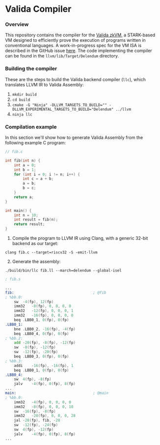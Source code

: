 # Valida Compiler

### Overview
This repository contains the compiler for the [Valida zkVM](https://github.com/delendum-xyz/Valida), a STARK-based VM designed to efficiently prove the execution of programs written in conventional languages. A work-in-progress spec for the VM ISA is described in the GitHub issue [here](https://github.com/delendum-xyz/valida-compiler/issues/2). The code implementing the compiler can be found in the `llvm/lib/Target/Delendum` directory.

### Building the compiler
These are the steps to build the Valida backend compiler (`llc`), which translates LLVM IR to Valida Assembly:

1. `mkdir build`
2. `cd build`
3. `cmake -G "Ninja" -DLLVM_TARGETS_TO_BUILD="" -DLLVM_EXPERIMENTAL_TARGETS_TO_BUILD="Delendum" ../llvm`
4. `ninja llc`

### Compilation example

In this section we'll show how to generate Valida Assembly from the following example C program:

```c
// fib.c

int fib(int n) {
    int a = 0;
    int b = 1;
    for (int i = 0; i != n; i++) {
        int c = a + b;
        a = b;
        b = c;
    }
    return a;
}

int main() {
    int n = 10;
    int result = fib(n);
    return result;
}
```

1. Compile the program to LLVM IR using Clang, with a generic 32-bit backend as our target:

`clang fib.c --target=riscv32 -S -emit-llvm`

2. Generate the assembly:

`./build/bin/llc fib.ll --march=delendum --global-isel`

```asm
; fib.s

...
fib:                                    ; @fib
; %bb.0:
	sw	-4(fp), 12(fp)
	imm32	-8(fp), 0, 0, 0, 0
	imm32	-12(fp), 0, 0, 0, 1
	imm32	-16(fp), 0, 0, 0, 0
	beq	.LBB0_1, 0(fp), 0(fp)
.LBB0_1:
	bne	.LBB0_2, -16(fp), -4(fp)
	beq	.LBB0_4, 0(fp), 0(fp)
; %bb.2:
	add	-20(fp), -8(fp), -12(fp)
	sw	-8(fp), -12(fp)
	sw	-12(fp), -20(fp)
	beq	.LBB0_3, 0(fp), 0(fp)
; %bb.3:
	addi	-16(fp), -16(fp), 1
	beq	.LBB0_1, 0(fp), 0(fp)
.LBB0_4:
	sw	4(fp), -8(fp)
	jalv	-4(fp), 0(fp), 8(fp)
...
main:                                   ; @main
; %bb.0:
	imm32	-4(fp), 0, 0, 0, 0
	imm32	-8(fp), 0, 0, 0, 10
	sw	-16(fp), -8(fp)
	imm32	-20(fp), 0, 0, 0, 28
	jal	-28(fp), fib, -28
	sw	-12(fp), -24(fp)
	sw	4(fp), -12(fp)
	jalv	-4(fp), 0(fp), 8(fp)
...
```
